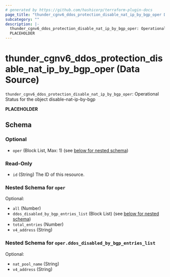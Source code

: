 ```yaml
---
# generated by https://github.com/hashicorp/terraform-plugin-docs
page_title: "thunder_cgnv6_ddos_protection_disable_nat_ip_by_bgp_oper Data Source - terraform-provider-thunder"
subcategory: ""
description: |-
  thunder_cgnv6_ddos_protection_disable_nat_ip_by_bgp_oper: Operational Status for the object disable-nat-ip-by-bgp
  PLACEHOLDER
---
```


# thunder_cgnv6_ddos_protection_disable_nat_ip_by_bgp_oper (Data Source)

`thunder_cgnv6_ddos_protection_disable_nat_ip_by_bgp_oper`: Operational Status for the object disable-nat-ip-by-bgp

__PLACEHOLDER__



<!-- schema generated by tfplugindocs -->
## Schema

### Optional

- `oper` (Block List, Max: 1) (see [below for nested schema](#nestedblock--oper))

### Read-Only

- `id` (String) The ID of this resource.

<a id="nestedblock--oper"></a>
### Nested Schema for `oper`

Optional:

- `all` (Number)
- `ddos_disabled_by_bgp_entries_list` (Block List) (see [below for nested schema](#nestedblock--oper--ddos_disabled_by_bgp_entries_list))
- `total_entries` (Number)
- `v4_address` (String)

<a id="nestedblock--oper--ddos_disabled_by_bgp_entries_list"></a>
### Nested Schema for `oper.ddos_disabled_by_bgp_entries_list`

Optional:

- `nat_pool_name` (String)
- `v4_address` (String)


